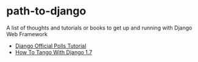 # path-to-django

A list of thoughts and tutorials or books to get up and running with Django Web Framework 


* [Django Official Polls Tutorial](https://docs.djangoproject.com/en/dev/intro/) 
* [How To Tango With Django 1.7](http://www.tangowithdjango.com/book17/)


